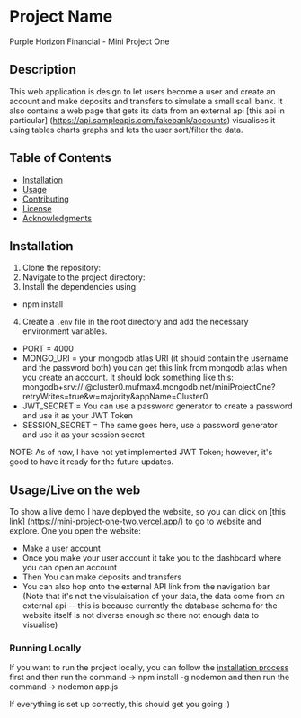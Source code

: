 # Project Name

Purple Horizon Financial - Mini Project One

## Description

This web application is design to let users become a user and create an account and make deposits and transfers to simulate a small scall bank.
It also contains a web page that gets its data from an external api [this api in particular] (https://api.sampleapis.com/fakebank/accounts) visualises it using tables charts graphs and lets the user sort/filter the data.

## Table of Contents

- [Installation](#installation)
- [Usage](#usage)
- [Contributing](#contributing)
- [License](#license)
- [Acknowledgments](#acknowledgments)

## Installation

1. Clone the repository:
2. Navigate to the project directory:
3. Install the dependencies using:

- npm install

4. Create a `.env` file in the root directory and add the necessary environment variables.

- PORT = 4000
- MONGO_URI = your mongodb atlas URI (it should contain the username and the password both) you can get this link from mongodb atlas when you create an account. It should look something like this: mongodb+srv://<username>:<password>@cluster0.mufmax4.mongodb.net/miniProjectOne?retryWrites=true&w=majority&appName=Cluster0
- JWT_SECRET = You can use a password generator to create a password and use it as your JWT Token
- SESSION_SECRET = The same goes here, use a password generator and use it as your session secret

NOTE: As of now, I have not yet implemented JWT Token; however, it's good to have it ready for the future updates.

## Usage/Live on the web

To show a live demo I have deployed the website, so you can click on [this link] (https://mini-project-one-two.vercel.app/) to go to website and explore.
One you open the website:

- Make a user account
- Once you make your user account it take you to the dashboard where you can open an account
- Then You can make deposits and transfers
- You can also hop onto the external API link from the navigation bar (Note that it's not the visulaisation of your data, the data come from an external api -- this is because currently the database schema for the website itself is not diverse enough so there not enough data to visualise)

### Running Locally

If you want to run the project locally, you can follow the [installation process](#installation) first and then run the command -> npm install -g nodemon and then run the command -> nodemon app.js

If everything is set up correctly, this should get you going :)
